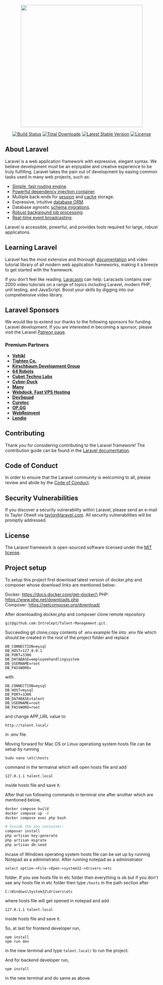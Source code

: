 <p align="center"><a href="https://laravel.com" target="_blank"><img src="https://raw.githubusercontent.com/laravel/art/master/logo-lockup/5%20SVG/2%20CMYK/1%20Full%20Color/laravel-logolockup-cmyk-red.svg" width="400"></a></p>

<p align="center">
<a href="https://travis-ci.org/laravel/framework"><img src="https://travis-ci.org/laravel/framework.svg" alt="Build Status"></a>
<a href="https://packagist.org/packages/laravel/framework"><img src="https://img.shields.io/packagist/dt/laravel/framework" alt="Total Downloads"></a>
<a href="https://packagist.org/packages/laravel/framework"><img src="https://img.shields.io/packagist/v/laravel/framework" alt="Latest Stable Version"></a>
<a href="https://packagist.org/packages/laravel/framework"><img src="https://img.shields.io/packagist/l/laravel/framework" alt="License"></a>
</p>

## About Laravel

Laravel is a web application framework with expressive, elegant syntax. We believe development must be an enjoyable and creative experience to be truly fulfilling. Laravel takes the pain out of development by easing common tasks used in many web projects, such as:

- [Simple, fast routing engine](https://laravel.com/docs/routing).
- [Powerful dependency injection container](https://laravel.com/docs/container).
- Multiple back-ends for [session](https://laravel.com/docs/session) and [cache](https://laravel.com/docs/cache) storage.
- Expressive, intuitive [database ORM](https://laravel.com/docs/eloquent).
- Database agnostic [schema migrations](https://laravel.com/docs/migrations).
- [Robust background job processing](https://laravel.com/docs/queues).
- [Real-time event broadcasting](https://laravel.com/docs/broadcasting).

Laravel is accessible, powerful, and provides tools required for large, robust applications.

## Learning Laravel

Laravel has the most extensive and thorough [documentation](https://laravel.com/docs) and video tutorial library of all modern web application frameworks, making it a breeze to get started with the framework.

If you don't feel like reading, [Laracasts](https://laracasts.com) can help. Laracasts contains over 2000 video tutorials on a range of topics including Laravel, modern PHP, unit testing, and JavaScript. Boost your skills by digging into our comprehensive video library.

## Laravel Sponsors

We would like to extend our thanks to the following sponsors for funding Laravel development. If you are interested in becoming a sponsor, please visit the Laravel [Patreon page](https://patreon.com/taylorotwell).

### Premium Partners

- **[Vehikl](https://vehikl.com/)**
- **[Tighten Co.](https://tighten.co)**
- **[Kirschbaum Development Group](https://kirschbaumdevelopment.com)**
- **[64 Robots](https://64robots.com)**
- **[Cubet Techno Labs](https://cubettech.com)**
- **[Cyber-Duck](https://cyber-duck.co.uk)**
- **[Many](https://www.many.co.uk)**
- **[Webdock, Fast VPS Hosting](https://www.webdock.io/en)**
- **[DevSquad](https://devsquad.com)**
- **[Curotec](https://www.curotec.com/services/technologies/laravel/)**
- **[OP.GG](https://op.gg)**
- **[WebReinvent](https://webreinvent.com/?utm_source=laravel&utm_medium=github&utm_campaign=patreon-sponsors)**
- **[Lendio](https://lendio.com)**

## Contributing

Thank you for considering contributing to the Laravel framework! The contribution guide can be found in the [Laravel documentation](https://laravel.com/docs/contributions).

## Code of Conduct

In order to ensure that the Laravel community is welcoming to all, please review and abide by the [Code of Conduct](https://laravel.com/docs/contributions#code-of-conduct).

## Security Vulnerabilities

If you discover a security vulnerability within Laravel, please send an e-mail to Taylor Otwell via [taylor@laravel.com](mailto:taylor@laravel.com). All security vulnerabilities will be promptly addressed.

## License

The Laravel framework is open-sourced software licensed under the [MIT license](https://opensource.org/licenses/MIT).

## Project setup

To setup this project first download latest version of docker,php and composer whose download links are mentioned below:  

Docker: https://docs.docker.com/get-docker/\
PHP: https://www.php.net/downloads.php  
Composer: https://getcomposer.org/download/  

After downloading docker,php and composer clone remote repository
```
git@github.com:IntroCept/Talent-Management.git.
```
Succeeding git clone,copy contents of .env.example file into .env file which should be created in the root of the project folder and replace  
```
DB_CONNECTION=mysql
DB_HOST=127.0.0.1
DB_PORT=3306
DB_DATABASE=employeehandlingsystem
DB_USERNAME=root
DB_PASSWORD=
```
with 
```
DB_CONNECTION=mysql
DB_HOST=mysql
DB_PORT=3306
DB_DATABASE=talent
DB_USERNAME=root
DB_PASSWORD=root
```
and change APP_URL value to
 ```
http://talent.local/
```
in .env file.  

Moving forward for Mac OS or Linux operationg system hosts file can be setup by running  

```
Sudo nano \etc\hosts
```

command in the termainal which will open hosts file and add  
```
127.0.1.1 talent.local  
```  
inside hosts file and save it.  

After that run following commands in terminal one after another which are mentioned below,  

```bash
docker compose build
docker compose up -d
docker compose exec php bash

# Inside the php container:
composer install
php artisan key:generate
php artisan migrate
php artisan db:seed
```
Incase of Windows operating system hosts file can be set up by running Notepad as a administrator. After running notepad as a administrator   
```
select option->File->Open->system32->drivers->etc
```  
folder. If you see hosts file in etc folder then everything is ok but if you don't see any hosts file in etc folder then type `/hosts` in the path section after
```
C:\Windows\System32\drivers\etc  
```
 where hosts file will get opened in notepad and add 
 ```
 127.0.1.1 talent.local
 ```
 
 inside hosts file and save it.  

So, at last for frontend developer run,
```
npm install
npm run dev
```
in the new terminal and type `talent.local/` to run the project.

And for backend developer run,
```
npm install
```
in the new terminal and do same as above.



